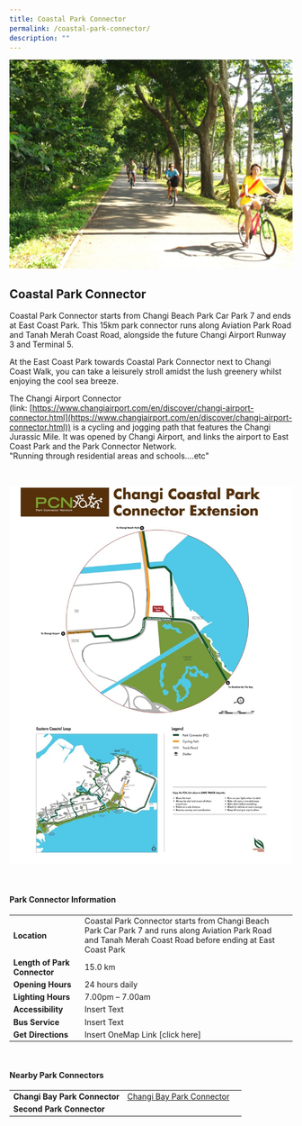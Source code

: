 ```yaml
---
title: Coastal Park Connector
permalink: /coastal-park-connector/
description: ""
---
```

![Coastal Park Connector](/images/coastal%20park%20connector.png)

## Coastal Park Connector

Coastal Park Connector starts from Changi Beach Park Car Park 7 and ends at East Coast Park.&nbsp;This 15km park&nbsp;connector runs&nbsp;along Aviation Park Road and Tanah Merah Coast Road,&nbsp;alongside the&nbsp;future Changi Airport Runway 3 and Terminal 5.

At the East Coast Park towards Coastal Park Connector next to Changi Coast Walk, you can take a leisurely stroll amidst the lush greenery whilst enjoying the cool sea breeze.

The Changi Airport Connector (link:&nbsp;[https://www.changiairport.com/en/discover/changi-airport-connector.html](https://www.changiairport.com/en/discover/changi-airport-connector.html)) is a cycling and jogging path that features the Changi Jurassic Mile. It was opened by Changi Airport, and links the airport to East Coast Park and the Park Connector Network. <br>
"Running through residential areas and schools....etc"

<br>

![Changi Coastal Park Connector Extension](/images/changi%20coastal%20park%20connector%20extension.jfif)

<br>

#### Park Connector Information

|  |  |  |
| -------- | -------- | -------- |
| **Location** | Coastal Park Connector starts from Changi Beach Park Car Park 7 and runs along Aviation Park Road and Tanah Merah Coast Road before ending at East Coast Park |  |
| **Length of Park Connector** | 15.0 km  |  |
| **Opening Hours** | 24 hours daily |  |
| **Lighting Hours** | 7.00pm – 7.00am |  |
| **Accessibility** | Insert Text | |
| **Bus Service** | Insert Text | |
| **Get Directions** | Insert OneMap Link [click here] | |

<br>

#### Nearby Park Connectors
|   |  |  |
| -------- | -------- | -------- |
| **Changi Bay Park Connector** | [Changi Bay Park Connector](pcn.gov.sg/changi-bay) | |
| **Second Park Connector** | | |